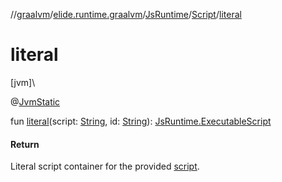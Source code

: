 //[graalvm](../../../../index.md)/[elide.runtime.graalvm](../../index.md)/[JsRuntime](../index.md)/[Script](index.md)/[literal](literal.md)

# literal

[jvm]\

@[JvmStatic](https://kotlinlang.org/api/latest/jvm/stdlib/kotlin.jvm/-jvm-static/index.html)

fun [literal](literal.md)(script: [String](https://kotlinlang.org/api/latest/jvm/stdlib/kotlin/-string/index.html), id: [String](https://kotlinlang.org/api/latest/jvm/stdlib/kotlin/-string/index.html)): [JsRuntime.ExecutableScript](../-executable-script/index.md)

#### Return

Literal script container for the provided [script](literal.md).
